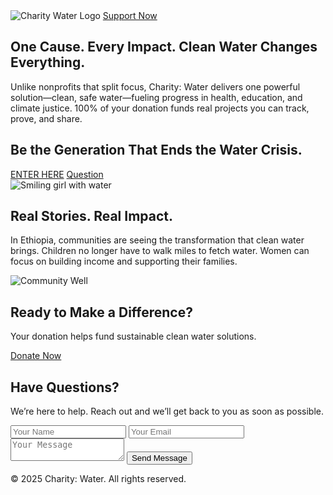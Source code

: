 <!DOCTYPE html>
<html lang="en">
<head>
  <meta charset="UTF-8" />
  <meta name="viewport" content="width=device-width, initial-scale=1.0" />
  <title>Charity: Water</title>
  <link rel="stylesheet" href="style.css" />
</head>
<body>
  <!-- Hero Section -->
  <section class="hero">
    <div class="hero-text">
      <img
        src="https://upload.wikimedia.org/wikipedia/en/thumb/3/3c/Charity_Water_logo.svg/1200px-Charity_Water_logo.svg.png"
        alt="Charity Water Logo"
        class="logo"
      />
      <a href="#donate" class="btn yellow float">Support Now</a>
      <h1>One Cause. Every Impact. Clean Water Changes Everything.</h1>
      <p>
        Unlike nonprofits that split focus, Charity: Water delivers one powerful
        solution—clean, safe water—fueling progress in health, education, and
        climate justice. 100% of your donation funds real projects you can track,
        prove, and share.
      </p>
      <h2>Be the Generation That Ends the Water Crisis.</h2>
      <div class="button-row">
        <a href="#story" class="btn dark">ENTER HERE</a>
        <a href="#question" class="btn yellow">Question</a>
      </div>
    </div>
    <div class="hero-img">
      <img
        src="https://images.ctfassets.net/bncv3cbl4uj2/7djHh5Gp4Vg4Wiwq0QLX88/c3ab3c7b7a6f2134018c145c300f5f1f/Ethiopia_Girl_with_Cup.jpg"
        alt="Smiling girl with water"
      />
    </div>
  </section>

  <!-- Story Section -->
  <section id="story" class="story">
    <div class="container">
      <h2>Real Stories. Real Impact.</h2>
      <p>
        In Ethiopia, communities are seeing the transformation that clean water
        brings. Children no longer have to walk miles to fetch water. Women can
        focus on building income and supporting their families.
      </p>
      <img
        src="https://www.charitywater.org/images/campaigns/community-well.jpg"
        alt="Community Well"
        class="story-img"
      />
    </div>
  </section>

  <!-- Call to Action Section -->
  <section id="donate" class="donate">
    <div class="container">
      <h2>Ready to Make a Difference?</h2>
      <p>Your donation helps fund sustainable clean water solutions.</p>
      <a href="#" class="btn yellow">Donate Now</a>
    </div>
  </section>

  <!-- Contact or Question Section -->
  <section id="question" class="question">
    <div class="container">
      <h2>Have Questions?</h2>
      <p>
        We’re here to help. Reach out and we’ll get back to you as soon as possible.
      </p>
      <form>
        <input type="text" placeholder="Your Name" required />
        <input type="email" placeholder="Your Email" required />
        <textarea placeholder="Your Message" required></textarea>
        <button type="submit" class="btn dark">Send Message</button>
      </form>
    </div>
  </section>

  <!-- Footer -->
  <footer>
    <div class="container">
      <p>&copy; 2025 Charity: Water. All rights reserved.</p>
    </div>
  </footer>
</body>
</html>
